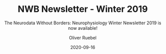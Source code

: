 ---
title: "NWB Newsletter - Winter 2019"
weight: 6
date: "2020-09-16"
subtitle: "The Neurodata Without Borders: Neurophysiology Winter Newsletter 2019 is now available!"
image: "/images/news/nwb-newsletter.png"
author: "Oliver Ruebel"
tags: 
    - announcement
    - newbletter
---